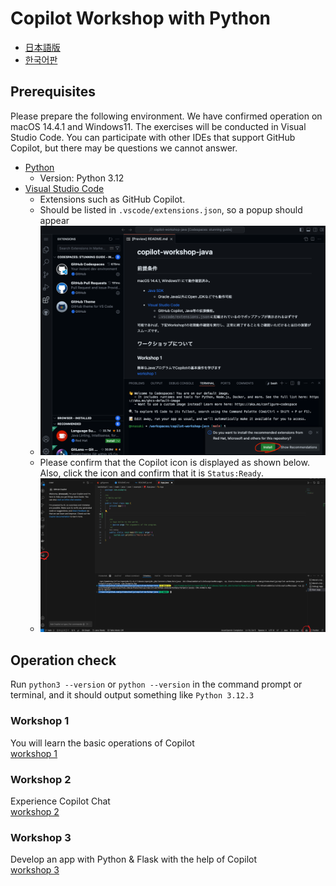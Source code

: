 # Copilot Workshop with Python
- [日本語版](README.ja.md)
- [한국어판](README.kr.md)

## Prerequisites
Please prepare the following environment. We have confirmed operation on macOS 14.4.1 and Windows11. The exercises will be conducted in Visual Studio Code. You can participate with other IDEs that support GitHub Copilot, but there may be questions we cannot answer.

- [Python](https://www.python.org/)
  - Version: Python 3.12
- [Visual Studio Code](https://code.visualstudio.com/download)
  - Extensions such as GitHub Copilot.
  - Should be listed in `.vscode/extensions.json`, so a popup should appear
  - ![](./img/README_2024-04-09-15-56-49.png)
  - Please confirm that the Copilot icon is displayed as shown below. Also, click the icon and confirm that it is `Status:Ready`.
  - ![](./img/README_2024-04-10-09-50-48.png)

## Operation check
Run `python3 --version` or `python --version` in the command prompt or terminal, and it should output something like `Python 3.12.3`

### Workshop 1
You will learn the basic operations of Copilot<br>
[workshop 1](workshop1/README.md)

### Workshop 2
Experience Copilot Chat<br>
[workshop 2](workshop2/README.md)

### Workshop 3
Develop an app with Python & Flask with the help of Copilot<br>
[workshop 3](workshop3/README.md)
